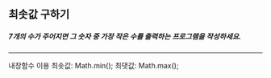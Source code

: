 ## 최솟값 구하기

##### 7개의 수가 주어지면 그 숫자 중 가장 작은 수를 출력하는 프로그램을 작성하세요.

---

내장함수 이용
최솟값: Math.min();
최댓값: Math.max();
